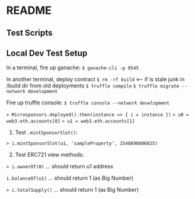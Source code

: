 # README

## Test Scripts

## Local Dev Test Setup
In a terminal, fire up ganache:
`$ ganache-cli -p 8545`

In another terminal, deploy contract
`$ rm -rf build` <-- if is stale junk in /build dir from old deployments
`$ truffle compile`
`$ truffle migrate --network development`

Fire up truffle console:
`$ truffle console --network development`

`> Microsponsors.deployed().then(instance => { i = instance })`
`> u0 = web3.eth.accounts[0]`
`> u1 = web3.eth.accounts[1]`

1. Test `.mintSponsorSlot()`:

`> i.mintSponsorSlot(u1, 'sampleProperty', 1548890806025)`

2. Test ERC721 view methods:

`> i.ownerOf(0)`
... should return u1 address

`i.balanceOf(u1)`
... should return 1 (as Big Number)

`> i.totalSupply()`
... should return 1 (as Big Number)
